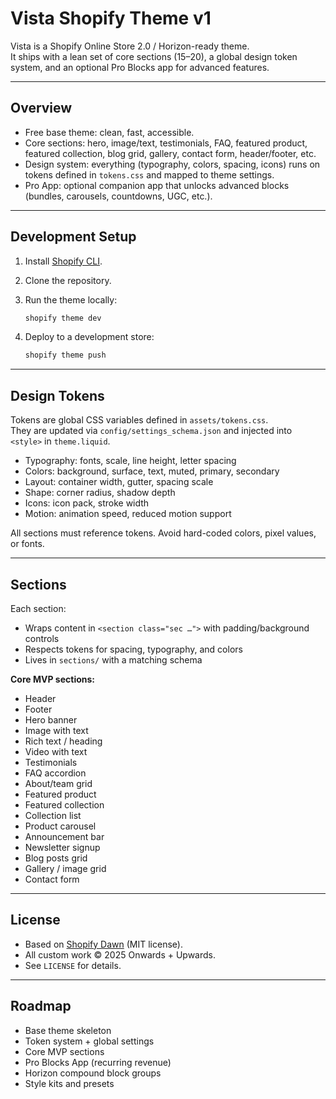 # Vista Shopify Theme v1

Vista is a Shopify Online Store 2.0 / Horizon-ready theme.  
It ships with a lean set of core sections (15–20), a global design token system, and an optional Pro Blocks app for advanced features.

---

## Overview
- Free base theme: clean, fast, accessible.  
- Core sections: hero, image/text, testimonials, FAQ, featured product, featured collection, blog grid, gallery, contact form, header/footer, etc.  
- Design system: everything (typography, colors, spacing, icons) runs on tokens defined in `tokens.css` and mapped to theme settings.  
- Pro App: optional companion app that unlocks advanced blocks (bundles, carousels, countdowns, UGC, etc.).

---

## Development Setup
1. Install [Shopify CLI](https://shopify.dev/docs/themes/tools/cli).  
2. Clone the repository.  
3. Run the theme locally:

   ```bash
   shopify theme dev
   ```

4. Deploy to a development store:

   ```bash
   shopify theme push
   ```

---

## Design Tokens
Tokens are global CSS variables defined in `assets/tokens.css`.  
They are updated via `config/settings_schema.json` and injected into `<style>` in `theme.liquid`.

- Typography: fonts, scale, line height, letter spacing  
- Colors: background, surface, text, muted, primary, secondary  
- Layout: container width, gutter, spacing scale  
- Shape: corner radius, shadow depth  
- Icons: icon pack, stroke width  
- Motion: animation speed, reduced motion support

All sections must reference tokens. Avoid hard-coded colors, pixel values, or fonts.

---

## Sections
Each section:
- Wraps content in `<section class="sec …">` with padding/background controls  
- Respects tokens for spacing, typography, and colors  
- Lives in `sections/` with a matching schema  

**Core MVP sections:**
- Header  
- Footer  
- Hero banner  
- Image with text  
- Rich text / heading  
- Video with text  
- Testimonials  
- FAQ accordion  
- About/team grid  
- Featured product  
- Featured collection  
- Collection list  
- Product carousel  
- Announcement bar  
- Newsletter signup  
- Blog posts grid  
- Gallery / image grid  
- Contact form  

---

## License
- Based on [Shopify Dawn](https://github.com/Shopify/dawn) (MIT license).  
- All custom work © 2025 Onwards + Upwards.  
- See `LICENSE` for details.

---

## Roadmap
- Base theme skeleton  
- Token system + global settings  
- Core MVP sections  
- Pro Blocks App (recurring revenue)  
- Horizon compound block groups  
- Style kits and presets
